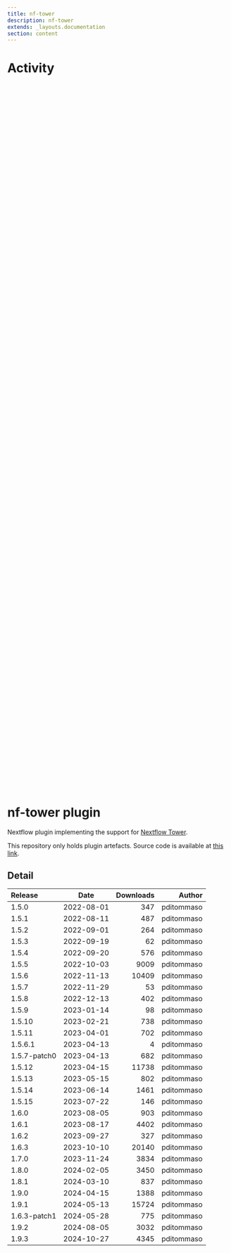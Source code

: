 ```yaml
---
title: nf-tower
description: nf-tower
extends: _layouts.documentation
section: content
---
```


# Activity

<div style="position: relative; height:40vh; width:80vw">
    <canvas id="releases"></canvas>
</div>
<script type="module" src="docs/nf-tower/nf-tower.js"></script>

# nf-tower plugin

Nextflow plugin implementing the support for [Nextflow Tower](https://tower.nf/). 

This repository only holds plugin artefacts. Source code is available at [this link](https://github.com/nextflow-io/nextflow/tree/master/plugins/nf-tower). 


## Detail

| Release                               | Date | Downloads                        | Author |
| :------------ | :---------: | ------: | -----------: |
 | 1.5.0 | 2022-08-01 | 347 | pditommaso |
 | 1.5.1 | 2022-08-11 | 487 | pditommaso |
 | 1.5.2 | 2022-09-01 | 264 | pditommaso |
 | 1.5.3 | 2022-09-19 | 62 | pditommaso |
 | 1.5.4 | 2022-09-20 | 576 | pditommaso |
 | 1.5.5 | 2022-10-03 | 9009 | pditommaso |
 | 1.5.6 | 2022-11-13 | 10409 | pditommaso |
 | 1.5.7 | 2022-11-29 | 53 | pditommaso |
 | 1.5.8 | 2022-12-13 | 402 | pditommaso |
 | 1.5.9 | 2023-01-14 | 98 | pditommaso |
 | 1.5.10 | 2023-02-21 | 738 | pditommaso |
 | 1.5.11 | 2023-04-01 | 702 | pditommaso |
 | 1.5.6.1 | 2023-04-13 | 4 | pditommaso |
 | 1.5.7-patch0 | 2023-04-13 | 682 | pditommaso |
 | 1.5.12 | 2023-04-15 | 11738 | pditommaso |
 | 1.5.13 | 2023-05-15 | 802 | pditommaso |
 | 1.5.14 | 2023-06-14 | 1461 | pditommaso |
 | 1.5.15 | 2023-07-22 | 146 | pditommaso |
 | 1.6.0 | 2023-08-05 | 903 | pditommaso |
 | 1.6.1 | 2023-08-17 | 4402 | pditommaso |
 | 1.6.2 | 2023-09-27 | 327 | pditommaso |
 | 1.6.3 | 2023-10-10 | 20140 | pditommaso |
 | 1.7.0 | 2023-11-24 | 3834 | pditommaso |
 | 1.8.0 | 2024-02-05 | 3450 | pditommaso |
 | 1.8.1 | 2024-03-10 | 837 | pditommaso |
 | 1.9.0 | 2024-04-15 | 1388 | pditommaso |
 | 1.9.1 | 2024-05-13 | 15724 | pditommaso |
 | 1.6.3-patch1 | 2024-05-28 | 775 | pditommaso |
 | 1.9.2 | 2024-08-05 | 3032 | pditommaso |
 | 1.9.3 | 2024-10-27 | 4345 | pditommaso |
